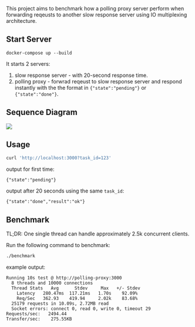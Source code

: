 This project aims to benchmark how a polling proxy server perform when forwarding reqeusts to another slow response server using IO multiplexing architecture.

## Start Server

```
docker-compose up --build
```

It starts 2 servers:

1. slow response server - with 20-second response time.
2. polling proxy - forwrad reqeust to slow response server and respond instantly with the the format in `{"state":"pending"}` or `{"state":"done"}`.

## Sequence Diagram

![](https://www.plantuml.com/plantuml/svg/jP8nQWCn44LxdMAOAW6dSAl26DO742Xz65iJ8w986sbinmJVFTAon5xOPelKy_xNuwDj4Sfo-WoA3f8oT405qAGGV3n25pn7GTLNnXzyJr70J0YJq_SLbIEXFHM6tN1zfV81jlRHaQTfEznjI1UmdC-SKQaENZPWDFoWrDoRTwZNj-RZpoGCHfa6x3HSiXT-6Y4DwnLKUs4Ds7DqLGUVxx6ToYod78Vq1go6p5ydBd97RBlLwgwzFLIX_gkwASTtXmMMcSazICuepJwtnCKsTB39NFeK2yC-kQi6V4y97s6xR4UN8kCAUhg6H6xicnjrulC_qumoECgWRZBpEysJKyajHrV_-Iy0)

## Usage

```sh
curl 'http://localhost:3000?task_id=123'
```

output for first time:

```
{"state":"pending"}
```

output after 20 seconds using the same `task_id`:

```
{"state":"done","result":"ok"}
```

## Benchmark

TL;DR: One single thread can handle approximately 2.5k concurrent clients.

Run the following command to benchmark:

```sh
./benchmark
```

example output:

```
Running 10s test @ http://polling-proxy:3000
  8 threads and 10000 connections
  Thread Stats   Avg      Stdev     Max   +/- Stdev
    Latency   280.47ms  117.21ms   1.70s    92.09%
    Req/Sec   362.93    419.94     2.02k    83.68%
  25179 requests in 10.09s, 2.72MB read
  Socket errors: connect 0, read 0, write 0, timeout 29
Requests/sec:   2494.44
Transfer/sec:    275.55KB
```
